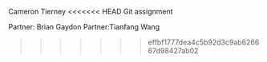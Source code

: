 Cameron Tierney
<<<<<<< HEAD
Git assignment

Partner: Brian Gaydon
Partner:Tianfang  Wang 

>>>>>>> effbf1777dea4c5b92d3c9ab626667d98427ab02
